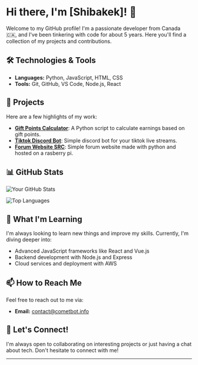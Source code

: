 # Hi there, I'm [Shibakek]! 👋

Welcome to my GitHub profile! I'm a passionate developer from Canada 🇨🇦, and I've been tinkering with code for about 5 years. Here you'll find a collection of my projects and contributions.

## 🛠️ Technologies & Tools

- **Languages:** Python, JavaScript, HTML, CSS
- **Tools:** Git, GitHub, VS Code, Node.js, React

## 🚀 Projects

Here are a few highlights of my work:

- [**Gift Points Calculator**](https://github.com/shibakek2/tiktok-currency-calculator.): A Python script to calculate earnings based on gift points.
- [**Tiktok Discord Bot**](https://github.com/shibakek2/tiktok-discord-integration-): Simple discord bot for your tiktok live streams.
- [**Forum Website SRC**](https://github.com/shibakek2/kitty-forums): Simple forum website made with python and hosted on a rasberry pi.

## 📊 GitHub Stats

![Your GitHub Stats](https://github-readme-stats.vercel.app/api?username=shibakek2&show_icons=true&theme=radical)

![Top Languages](https://github-readme-stats.vercel.app/api/top-langs/?username=shibakek2&layout=compact&theme=radical)

## 🌱 What I'm Learning

I'm always looking to learn new things and improve my skills. Currently, I'm diving deeper into:

- Advanced JavaScript frameworks like React and Vue.js
- Backend development with Node.js and Express
- Cloud services and deployment with AWS

## 📫 How to Reach Me

Feel free to reach out to me via:

- **Email:** contact@cometbot.info

## 💬 Let's Connect!

I'm always open to collaborating on interesting projects or just having a chat about tech. Don't hesitate to connect with me!

---
